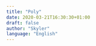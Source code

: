 ```yaml
---
title: "Poly"
date: 2020-03-21T16:30:30+01:00
draft: false
author: "Skyler"
language: "English"
---
```


